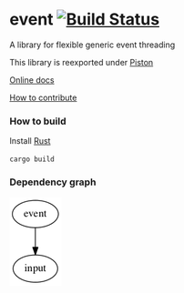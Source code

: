 # event [![Build Status](https://travis-ci.org/PistonDevelopers/event.svg?branch=master)](https://travis-ci.org/PistonDevelopers/event)

A library for flexible generic event threading

This library is reexported under [Piston](https://github.com/pistondevelopers/piston)

[Online docs](http://www.rust-ci.org/PistonDevelopers/piston/doc/piston/event/index.html)

[How to contribute](https://github.com/PistonDevelopers/piston/blob/master/CONTRIBUTING.md)

### How to build

Install [Rust](http://www.rust-lang.org/)

`cargo build`

### Dependency graph

![event](./Cargo.png)

